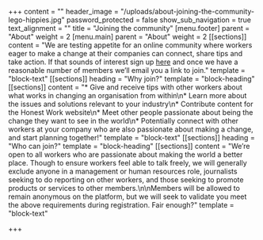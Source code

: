 +++
content = ""
header_image = "/uploads/about-joining-the-community-lego-hippies.jpg"
password_protected = false
show_sub_navigation = true
text_alignment = ""
title = "Joining the community"
[menu.footer]
parent = "About"
weight = 2
[menu.main]
parent = "About"
weight = 2
[[sections]]
content = "We are testing appetite for an online community where workers eager to make a change at their companies can connect, share tips and take action. If that sounds of interest sign up [here](https://honestwork.org/join/) and once we have a reasonable number of members we’ll email you a link to join."
template = "block-text"
[[sections]]
heading = "Why join?"
template = "block-heading"
[[sections]]
content = "* Give and receive tips with other workers about what works in changing an organisation from within\n* Learn more about the issues and solutions relevant to your industry\n* Contribute content for the Honest Work website\n* Meet other people passionate about being the change they want to see in the world\n* Potentially connect with other workers at your company who are also passionate about making a change, and start planning together!"
template = "block-text"
[[sections]]
heading = "Who can join?"
template = "block-heading"
[[sections]]
content = "We’re open to all workers who are passionate about making the world a better place. Though to ensure workers feel able to talk freely, we will generally exclude anyone in a management or human resources role, journalists seeking to do reporting on other workers, and those seeking to promote products or services to other members.\n\nMembers will be allowed to remain anonymous on the platform, but we will seek to validate you meet the above requirements during registration. Fair enough?"
template = "block-text"

+++
